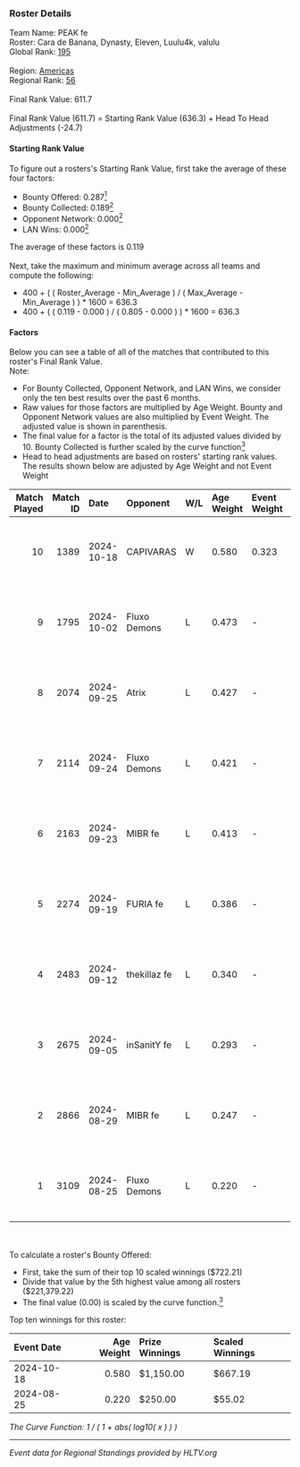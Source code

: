 ### Roster Details<br />
Team Name: PEAK fe<br />
Roster: Cara de Banana, Dynasty, Eleven, Luulu4k, valulu<br />
Global Rank: [195](../../standings_global_2025_01_20.md)<br />
<br />
Region: [Americas]( ../../standings_americas_2025_01_20.md)<br />
Regional Rank: [56]( ../../standings_americas_2025_01_20.md)<br />
<br />
Final Rank Value:  611.7<br />
<br />
Final Rank Value (611.7) = Starting Rank Value (636.3) + Head To Head Adjustments (-24.7)<br />

#### Starting Rank Value<br />
To figure out a rosters's Starting Rank Value, first take the average of these four factors:<br />
- Bounty Offered: 0.287[<sup>1</sup>](#table2)
- Bounty Collected: 0.189[<sup>2</sup>](#table1)
- Opponent Network: 0.000[<sup>2</sup>](#table1)
- LAN Wins: 0.000[<sup>2</sup>](#table1)

The average of these factors is 0.119<br />
<br />
Next, take the maximum and minimum average across all teams and compute the following:<br />
- 400 + ( ( Roster_Average - Min_Average ) / ( Max_Average - Min_Average ) ) * 1600 = 636.3
- 400 + ( ( 0.119 - 0.000 ) / ( 0.805 - 0.000 ) ) * 1600 = 636.3


#### Factors<br />
Below you can see a table of all of the matches that contributed to this roster's Final Rank Value.<br />
Note:<br />

- For Bounty Collected, Opponent Network, and LAN Wins, we consider only the ten best results over the past 6 months.
- Raw values for those factors are multiplied by Age Weight. Bounty and Opponent Network values are also multiplied by Event Weight. The adjusted value is shown in parenthesis.
- The final value for a factor is the total of its adjusted values divided by 10. Bounty Collected is further scaled by the curve function[<sup>3</sup>](#curveFunction)
- Head to head adjustments are based on rosters' starting rank values. The results shown below are adjusted by Age Weight and not Event Weight
<span id="table1"></span><br />


| Match Played | Match ID | Date       | Opponent     | W/L | Age Weight | Event Weight | Bounty Collected | Opponent Network | LAN Wins  | H2H Adj. | Roster                                           |
| -: | -: | :- | :- | :- | :- | :- | :- | :- | :- | -: | :- |
|           10 |     1389 | 2024-10-18 | CAPIVARAS    | W   | 0.580      | 0.323        | 0.003 (0.001)    | 0.000 (0.000)    | 0 (0.000) |     6.86 | Cara de Banana, Dynasty, Eleven, Luulu4k, valulu |
|            9 |     1795 | 2024-10-02 | Fluxo Demons | L   | 0.473      | -            | -                | -                | -         |    -2.97 | Cara de Banana, Dynasty, Eleven, Luulu4k, valulu |
|            8 |     2074 | 2024-09-25 | Atrix        | L   | 0.427      | -            | -                | -                | -         |    -5.54 | Cara de Banana, Dynasty, Eleven, Luulu4k, valulu |
|            7 |     2114 | 2024-09-24 | Fluxo Demons | L   | 0.421      | -            | -                | -                | -         |    -2.83 | Cara de Banana, Dynasty, Eleven, Luulu4k, valulu |
|            6 |     2163 | 2024-09-23 | MIBR fe      | L   | 0.413      | -            | -                | -                | -         |    -5.38 | Cara de Banana, Dynasty, Eleven, Luulu4k, valulu |
|            5 |     2274 | 2024-09-19 | FURIA fe     | L   | 0.386      | -            | -                | -                | -         |    -0.37 | Cara de Banana, Dynasty, Eleven, Luulu4k, valulu |
|            4 |     2483 | 2024-09-12 | thekillaz fe | L   | 0.340      | -            | -                | -                | -         |    -5.05 | Cara de Banana, Dynasty, Eleven, Luulu4k, valulu |
|            3 |     2675 | 2024-09-05 | inSanitY fe  | L   | 0.293      | -            | -                | -                | -         |    -4.38 | Cara de Banana, Dynasty, Eleven, Luulu4k, valulu |
|            2 |     2866 | 2024-08-29 | MIBR fe      | L   | 0.247      | -            | -                | -                | -         |    -3.36 | Cara de Banana, Dynasty, Eleven, Luulu4k, valulu |
|            1 |     3109 | 2024-08-25 | Fluxo Demons | L   | 0.220      | -            | -                | -                | -         |    -1.64 | Cara de Banana, Dynasty, Eleven, Luulu4k, valulu |

<br />
<span id="table2"></span><br />
To calculate a roster's Bounty Offered:<br />

- First, take the sum of their top 10 scaled winnings ($722.21)
- Divide that value by the 5th highest value among all rosters ($221,379.22)
- The final value (0.00) is scaled by the curve function.[<sup>3</sup>](#curveFunction)

Top ten winnings for this roster:<br />

| Event Date | Age Weight | Prize Winnings | Scaled Winnings |
| :- | -: | :- | :- |
| 2024-10-18 |      0.580 | $1,150.00      | $667.19         |
| 2024-08-25 |      0.220 | $250.00        | $55.02          |


<span id="curveFunction"></span>_The Curve Function: 1 / ( 1 + abs( log10( x ) ) )_<br />

---
_Event data for Regional Standings provided by HLTV.org_<br />
